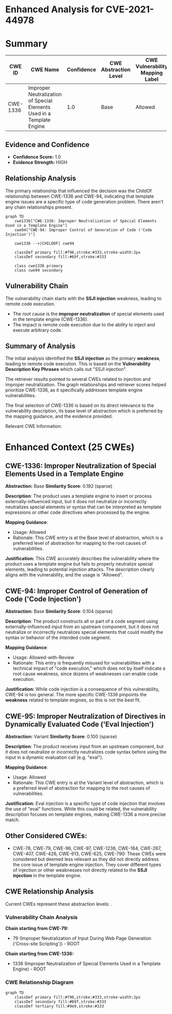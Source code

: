 # Enhanced Analysis for CVE-2021-44978

# Summary
| CWE ID | CWE Name | Confidence | CWE Abstraction Level | CWE Vulnerability Mapping Label | CWE-Vulnerability Mapping Notes |
|---|---|---|---|---|---|
| CWE-1336 | Improper Neutralization of Special Elements Used in a Template Engine | 1.0 | Base | Allowed | Primary CWE |

## Evidence and Confidence

*   **Confidence Score:** 1.0
*   **Evidence Strength:** HIGH

## Relationship Analysis
The primary relationship that influenced the decision was the ChildOf relationship between CWE-1336 and CWE-94, indicating that template engine issues are a specific type of code generation problem. There aren't any chain relationships present.

```mermaid
graph TD
    cwe1336["CWE-1336: Improper Neutralization of Special Elements Used in a Template Engine"]
    cwe94["CWE-94: Improper Control of Generation of Code ('Code Injection')"]
    
    cwe1336 -->|CHILDOF| cwe94
    
    classDef primary fill:#f96,stroke:#333,stroke-width:2px
    classDef secondary fill:#69f,stroke:#333
    
    class cwe1336 primary
    class cwe94 secondary
```

## Vulnerability Chain
The vulnerability chain starts with the **SSJI injection** weakness, leading to remote code execution.
  - The root cause is the **improper neutralization** of special elements used in the template engine (CWE-1336).
  - The impact is remote code execution due to the ability to inject and execute arbitrary code.

## Summary of Analysis
The initial analysis identified the **SSJI injection** as the primary **weakness**, leading to remote code execution. This is based on the **Vulnerability Description Key Phrases** which calls out "SSJI injection".

The retriever results pointed to several CWEs related to injection and improper neutralization. The graph relationships and retriever scores helped prioritize CWE-1336, as it specifically addresses template engine vulnerabilities.

The final selection of CWE-1336 is based on its direct relevance to the vulnerability description, its base level of abstraction which is preferred by the mapping guidance, and the evidence provided.

Relevant CWE Information:

# Enhanced Context (25 CWEs)

## CWE-1336: Improper Neutralization of Special Elements Used in a Template Engine
**Abstraction:** Base
**Similarity Score**: 0.192 (sparse)

**Description**:
The product uses a template engine to insert or process externally-influenced input, but it does not neutralize or incorrectly neutralizes special elements or syntax that can be interpreted as template expressions or other code directives when processed by the engine.

**Mapping Guidance**:
- Usage: Allowed
- Rationale: This CWE entry is at the Base level of abstraction, which is a preferred level of abstraction for mapping to the root causes of vulnerabilities.

**Justification:** This CWE accurately describes the vulnerability where the product uses a template engine but fails to properly neutralize special elements, leading to potential injection attacks. The description clearly aligns with the vulnerability, and the usage is "Allowed".

## CWE-94: Improper Control of Generation of Code ('Code Injection')
**Abstraction:** Base
**Similarity Score**: 0.104 (sparse)

**Description**:
The product constructs all or part of a code segment using externally-influenced input from an upstream component, but it does not neutralize or incorrectly neutralizes special elements that could modify the syntax or behavior of the intended code segment.

**Mapping Guidance**:
- Usage: Allowed-with-Review
- Rationale: This entry is frequently misused for vulnerabilities with a technical impact of "code execution," which does not by itself indicate a root cause weakness, since dozens of weaknesses can enable code execution.

**Justification:** While code injection is a consequence of this vulnerability, CWE-94 is too general. The more specific CWE-1336 pinpoints the **weakness** related to template engines, so this is not the best fit.

## CWE-95: Improper Neutralization of Directives in Dynamically Evaluated Code ('Eval Injection')
**Abstraction:** Variant
**Similarity Score**: 0.100 (sparse)

**Description**:
The product receives input from an upstream component, but it does not neutralize or incorrectly neutralizes code syntax before using the input in a dynamic evaluation call (e.g. "eval").

**Mapping Guidance**:
- Usage: Allowed
- Rationale: This CWE entry is at the Variant level of abstraction, which is a preferred level of abstraction for mapping to the root causes of vulnerabilities.

**Justification:** Eval injection is a specific type of code injection that involves the use of "eval" functions. While this could be related, the vulnerability description focuses on template engines, making CWE-1336 a more precise match.

## Other Considered CWEs:
- CWE-78, CWE-79, CWE-96, CWE-97, CWE-1236, CWE-184, CWE-287, CWE-407, CWE-426, CWE-613, CWE-625, CWE-790: These CWEs were considered but deemed less relevant as they did not directly address the core issue of template engine injection. They cover different types of injection or other weaknesses not directly related to the **SSJI injection** in the template engine.


## CWE Relationship Analysis

Current CWEs represent these abstraction levels: .


### Vulnerability Chain Analysis

**Chain starting from CWE-79:**
- 79 (Improper Neutralization of Input During Web Page Generation ('Cross-site Scripting')) - ROOT


**Chain starting from CWE-1336:**
- 1336 (Improper Neutralization of Special Elements Used in a Template Engine) - ROOT



### CWE Relationship Diagram

```mermaid
graph TD
    classDef primary fill:#f96,stroke:#333,stroke-width:2px
    classDef secondary fill:#69f,stroke:#333
    classDef tertiary fill:#9e9,stroke:#333
```